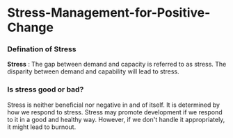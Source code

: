 # Stress-Management-for-Positive-Change

### Defination of Stress 

**Stress** : The gap between demand and capacity is referred to as stress. The disparity between demand and capability will lead to stress.

### Is stress good or bad?

Stress is neither beneficial nor negative in and of itself. It is determined by how we respond to stress. Stress may promote development if we respond to it in a good and healthy way. However, if we don't handle it appropriately, it might lead to burnout.

